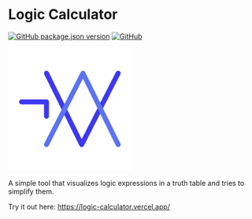 # Logic Calculator

[![GitHub package.json version](https://img.shields.io/github/package-json/v/MrF3lix/logic-calculator)](https://github.com/MrF3lix/logic-calculator)
[![GitHub](https://img.shields.io/github/license/MrF3lix/logic-calculator)]([.](https://raw.githubusercontent.com/MrF3lix/logic-calculator/main/license.txt))

![Logic Calculator Logo](https://raw.githubusercontent.com/MrF3lix/logic-calculator/main/img/logic-calculator-logo.png)

A simple tool that visualizes logic expressions in a truth table and tries to simplify them.

Try it out here: https://logic-calculator.vercel.app/
